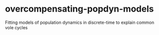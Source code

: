 # overcompensating-popdyn-models
Fitting models of population dynamics in discrete-time to explain common vole cycles
